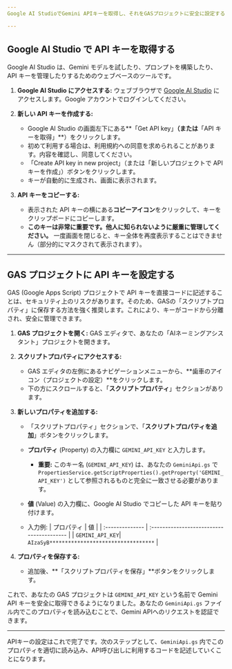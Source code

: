 ```yaml
---
Google AI StudioでGemini APIキーを取得し、それをGASプロジェクトに安全に設定する方法について説明します。このプロセスは、あなたのAIネーミングアシスタントがGeminiの強力な機能を活用するために不可欠です。

---
```


## Google AI Studio で API キーを取得する

Google AI Studio は、Gemini モデルを試したり、プロンプトを構築したり、API キーを管理したりするためのウェブベースのツールです。

1.  **Google AI Studio にアクセスする:**
    ウェブブラウザで [Google AI Studio](https://aistudio.google.com/) にアクセスします。Google アカウントでログインしてください。

2.  **新しい API キーを作成する:**
    * Google AI Studio の画面左下にある**「Get API key」**（または**「API キーを取得」**）をクリックします。
    * 初めて利用する場合は、利用規約への同意を求められることがあります。内容を確認し、同意してください。
    * 「Create API key in new project」（または「新しいプロジェクトで API キーを作成」）ボタンをクリックします。
    * キーが自動的に生成され、画面に表示されます。

3.  **API キーをコピーする:**
    * 表示された API キーの横にある**コピーアイコン**をクリックして、キーをクリップボードにコピーします。
    * **このキーは非常に重要です。他人に知られないように厳重に管理してください。** 一度画面を閉じると、キー全体を再度表示することはできません（部分的にマスクされて表示されます）。

---

## GAS プロジェクトに API キーを設定する

GAS (Google Apps Script) プロジェクトで API キーを直接コードに記述することは、セキュリティ上のリスクがあります。そのため、GASの「スクリプトプロパティ」に保存する方法を強く推奨します。これにより、キーがコードから分離され、安全に管理できます。

1.  **GAS プロジェクトを開く:**
    GAS エディタで、あなたの「AIネーミングアシスタント」プロジェクトを開きます。

2.  **スクリプトプロパティにアクセスする:**
    * GAS エディタの左側にあるナビゲーションメニューから、**歯車のアイコン（プロジェクトの設定）**をクリックします。
    * 下の方にスクロールすると、「**スクリプトプロパティ**」セクションがあります。

3.  **新しいプロパティを追加する:**
    * 「スクリプトプロパティ」セクションで、「**スクリプトプロパティを追加**」ボタンをクリックします。
    * **プロパティ** (Property) の入力欄に `GEMINI_API_KEY` と入力します。
        * **重要:** このキー名 (`GEMINI_API_KEY`) は、あなたの `GeminiApi.gs` で `PropertiesService.getScriptProperties().getProperty('GEMINI_API_KEY')` として参照されるものと完全に一致させる必要があります。
    * **値** (Value) の入力欄に、Google AI Studio でコピーした API キーを貼り付けます。

    * 入力例:
        | プロパティ      | 値                                        |
        | :-------------- | :---------------------------------------- |
        | `GEMINI_API_KEY`| `AIzaSyB**********************************` |

4.  **プロパティを保存する:**
    * 追加後、**「スクリプトプロパティを保存」**ボタンをクリックします。

これで、あなたの GAS プロジェクトは `GEMINI_API_KEY` という名前で Gemini API キーを安全に取得できるようになりました。あなたの `GeminiApi.gs` ファイル内でこのプロパティを読み込むことで、Gemini APIへのリクエストを認証できます。

---

APIキーの設定はこれで完了です。次のステップとして、`GeminiApi.gs` 内でこのプロパティを適切に読み込み、API呼び出しに利用するコードを記述していくことになります。